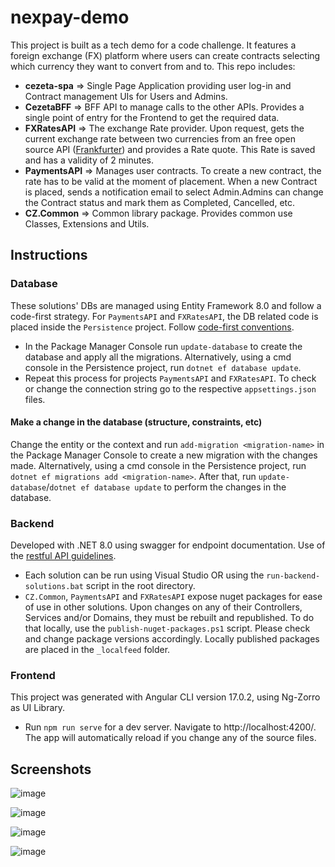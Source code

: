 # nexpay-demo

This project is built as a tech demo for a code challenge. It features a foreign exchange (FX) platform where users can create contracts selecting which currency they want to convert from and to. 
This repo includes:
 - **cezeta-spa** => Single Page Application providing user log-in and Contract management UIs for Users and Admins.
 - **CezetaBFF** => BFF API to manage calls to the other APIs. Provides a single point of entry for the Frontend to get the required data.
 - **FXRatesAPI** => The exchange Rate provider. Upon request, gets the current exchange rate between two currencies from an free open source API ([Frankfurter](https://www.frankfurter.app/)) and provides a Rate quote. This Rate is saved and has a validity of 2 minutes.
 - **PaymentsAPI** => Manages user contracts. To create a new contract, the rate has to be valid at the moment of placement. When a new Contract is placed, sends a notification email to select Admin.Admins can change the Contract status and mark them as Completed, Cancelled, etc.
 - **CZ.Common** => Common library package. Provides common use Classes, Extensions and Utils.

## Instructions

### Database
These solutions' DBs are managed using Entity Framework 8.0 and follow a code-first strategy. For `PaymentsAPI` and `FXRatesAPI`, the DB related code is placed inside the `Persistence` project. Follow [code-first conventions](https://learn.microsoft.com/en-us/ef/ef6/modeling/code-first/conventions/built-in).

 - In the Package Manager Console run `update-database` to create the database and apply all the migrations. Alternatively, using a cmd console in the Persistence project, run `dotnet ef database update`.
 - Repeat this process for projects `PaymentsAPI` and `FXRatesAPI`. To check or change the connection string go to the respective `appsettings.json` files.

#### Make a change in the database (structure, constraints, etc)
Change the entity or the context and run `add-migration <migration-name>` in the Package Manager Console to create a new migration with the changes made. Alternatively, using a cmd console in the Persistence project, run `dotnet ef migrations add <migration-name>`. After that, run `update-database`/`dotnet ef database update` to perform the changes in the database.

### Backend
Developed with .NET 8.0 using swagger for endpoint documentation. Use of the [restful API guidelines](https://restfulapi.net/resource-naming/).

 - Each solution can be run using Visual Studio OR using the `run-backend-solutions.bat` script in the root directory.
 - `CZ.Common`, `PaymentsAPI` and `FXRatesAPI` expose nuget packages for ease of use in other solutions. Upon changes on any of their Controllers, Services and/or Domains, they must be rebuilt and republished. To do that locally, use the `publish-nuget-packages.ps1` script. Please check and change package versions accordingly. Locally published packages are placed in the `_localfeed` folder.

### Frontend
This project was generated with Angular CLI version 17.0.2, using Ng-Zorro as UI Library.

 - Run `npm run serve` for a dev server. Navigate to http://localhost:4200/. The app will automatically reload if you change any of the source files.

## Screenshots

![image](https://github.com/Cezeta-hub/nexpay-demo/assets/73889711/664b1f36-ab78-4d9b-a228-c0ebec86070c)

![image](https://github.com/Cezeta-hub/nexpay-demo/assets/73889711/b765935d-86a6-47f0-aaf2-70ba2b7874d4)

![image](https://github.com/Cezeta-hub/nexpay-demo/assets/73889711/f373284d-8288-40a4-bb37-277bcb4c94b1)

![image](https://github.com/Cezeta-hub/nexpay-demo/assets/73889711/c422e3a7-0a66-4599-ac1b-adcab0a341ce)

